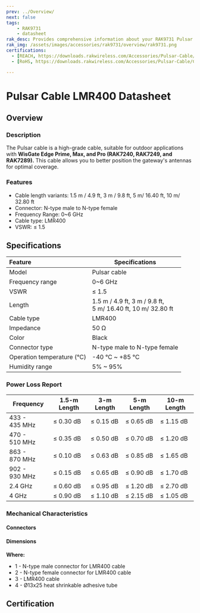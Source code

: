 ```yaml
---
prev: ../Overview/
next: false
tags: 
    - RAK9731
    - datasheet
rak_desc: Provides comprehensive information about your RAK9731 Pulsar Cable LMR400 to help you use it. This information includes technical specifications and characteristics.
rak_img: /assets/images/accessories/rak9731/overview/rak9731.png
certifications:
  - [REACH, https://downloads.rakwireless.com/Accessories/Pulsar-Cable/Certification/Pulsar_Cable_REACH_Report.PDF]
  - [RoHS, https://downloads.rakwireless.com/Accessories/Pulsar-Cable/Certification/Pulsar_Cable_RoHS_Report.PDF]

---
```


# Pulsar Cable LMR400 Datasheet

## Overview

### Description

The Pulsar cable is a high-grade cable, suitable for outdoor applications with **WisGate Edge Prime, Max, and Pro (RAK7240, RAK7249, and RAK7289).**  This cable allows you to better position the gateway's antennas for optimal coverage.

### Features

-   Cable length variants: 1.5&nbsp;m / 4.9&nbsp;ft, 3&nbsp;m / 9.8&nbsp;ft, 5&nbsp;m/ 16.40&nbsp;ft, 10&nbsp;m/ 32.80&nbsp;ft
-   Connector: N-type male to N-type female
-   Frequency Range: 0~6&nbsp;GHz
-   Cable type: LMR400
-   VSWR: ≤ 1.5

## Specifications

| Feature                    | Specifications                                                                                         |
| :------------------------- | ------------------------------------------------------------------------------------------------------ |
| Model                      | Pulsar cable                                                                                           |
| Frequency range            | 0~6&nbsp;GHz                                                                                           |
| VSWR                       | ≤ 1.5                                                                                                  |
| Length                     | 1.5&nbsp;m / 4.9&nbsp;ft, 3&nbsp;m / 9.8&nbsp;ft, <br>5&nbsp;m/ 16.40&nbsp;ft, 10&nbsp;m/ 32.80&nbsp;ft |
| Cable type                 | LMR400                                                                                                 |
| Impedance                  | 50&nbsp;Ω                                                                                              |
| Color                      | Black                                                                                                  |
| Connector type             | N-type male to N-type female                                                                           |
| Operation temperature (°C) | -40&nbsp;°C ~ +85&nbsp;°C                                                                              |
| Humidity range             | 5% ~ 95%                                                                                               |


### Power Loss Report

| Frequency          | 1.5-m Length   | 3-m Length     | 5-m Length     | 10-m Length    |
| ------------------ | -------------- | -------------- | -------------- | -------------- |
| 433 - 435&nbsp;MHz | ≤ 0.30&nbsp;dB | ≤ 0.15&nbsp;dB | ≤ 0.65&nbsp;dB | ≤ 1.15&nbsp;dB |
| 470 - 510&nbsp;MHz | ≤ 0.35&nbsp;dB | ≤ 0.50&nbsp;dB | ≤ 0.70&nbsp;dB | ≤ 1.20&nbsp;dB |
| 863 - 870&nbsp;MHz | ≤ 0.10&nbsp;dB | ≤ 0.63&nbsp;dB | ≤ 0.85&nbsp;dB | ≤ 1.65&nbsp;dB |
| 902 - 930&nbsp;MHz | ≤ 0.15&nbsp;dB | ≤ 0.65&nbsp;dB | ≤ 0.90&nbsp;dB | ≤ 1.70&nbsp;dB |
| 2.4&nbsp;GHz       | ≤ 0.60&nbsp;dB | ≤ 0.95&nbsp;dB | ≤ 1.20&nbsp;dB | ≤ 2.70&nbsp;dB |
| 4&nbsp;GHz         | ≤ 0.90&nbsp;dB | ≤ 1.10&nbsp;dB | ≤ 2.15&nbsp;dB | ≤ 1.05&nbsp;dB |

### Mechanical Characteristics

#### Connectors 

<rk-img
  src="/assets/images/accessories/rak9731/datasheet/connectors.png"
  width="45%"
  caption="Connector Types"
/>


#### Dimensions

<rk-img
  src="/assets/images/accessories/rak9731/datasheet/dimension.png"
  width="85%"
  caption="Pulsar Cable Dimensions"
/>

<b>Where:</b>


- 1 - N-type male connector for LMR400 cable
- 2 - N-type female connector for LMR400 cable
- 3 - LMR400 cable
- 4 - Ø13x25 heat shrinkable adhesive tube

## Certification

<rk-certifications :params="$page.frontmatter.certifications" />